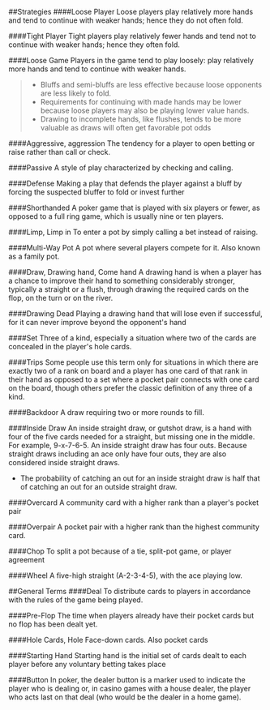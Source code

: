 ##Strategies
####Loose Player
Loose players play relatively more hands and tend to continue with weaker hands; hence they do not often fold.

####Tight Player
Tight players play relatively fewer hands and tend not to continue with weaker hands; hence they often fold.

####Loose Game
Players in the game tend to play loosely: play relatively more hands and tend to continue with weaker hands. 
> * Bluffs and semi-bluffs are less effective because loose opponents are less likely to fold.
> * Requirements for continuing with made hands may be lower because loose players may also be playing lower value hands.
> * Drawing to incomplete hands, like flushes, tends to be more valuable as draws will often get favorable pot odds

####Aggressive, aggression
The tendency for a player to open betting or raise rather than call or check. 

####Passive
A style of play characterized by checking and calling. 

####Defense
Making a play that defends the player against a bluff by forcing the suspected bluffer to fold or invest further

####Shorthanded
A poker game that is played with six players or fewer, as opposed to a full ring game, which is usually nine or ten players. 

####Limp, Limp in
To enter a pot by simply calling a bet instead of raising.

####Multi-Way Pot
A pot where several players compete for it. Also known as a family pot.

####Draw, Drawing hand, Come hand
A drawing hand is when a player has a chance to improve their hand to something considerably stronger, typically a straight or a flush, through drawing the required cards on the flop, on the turn or on the river.

####Drawing Dead
Playing a drawing hand that will lose even if successful, for it can never improve beyond the opponent's hand

####Set
Three of a kind, especially a situation where two of the cards are concealed in the player's hole cards.

####Trips
Some people use this term only for situations in which there are exactly two of a rank on board and a player has one card of that rank in their hand as opposed to a set where a pocket pair connects with one card on the board, though others prefer the classic definition of any three of a kind.

####Backdoor
A draw requiring two or more rounds to fill. 

####Inside Draw
An inside straight draw, or gutshot draw, is a hand with four of the five cards needed for a straight, but missing one in the middle. For example, 9-x-7-6-5. An inside straight draw has four outs. Because straight draws including an ace only have four outs, they are also considered inside straight draws. 

* The probability of catching an out for an inside straight draw is half that of catching an out for an outside straight draw.

####Overcard
A community card with a higher rank than a player's pocket pair

####Overpair
A pocket pair with a higher rank than the highest community card.

####Chop
To split a pot because of a tie, split-pot game, or player agreement

####Wheel
A five-high straight (A-2-3-4-5), with the ace playing low. 


##General Terms
####Deal
To distribute cards to players in accordance with the rules of the game being played.

####Pre-Flop
The time when players already have their pocket cards but no flop has been dealt yet.

####Hole Cards, Hole
Face-down cards. Also pocket cards

####Starting Hand
Starting hand is the initial set of cards dealt to each player before any voluntary betting takes place

####Button
In poker, the dealer button is a marker used to indicate the player who is dealing or, in casino games with a house dealer, the player who acts last on that deal (who would be the dealer in a home game).
